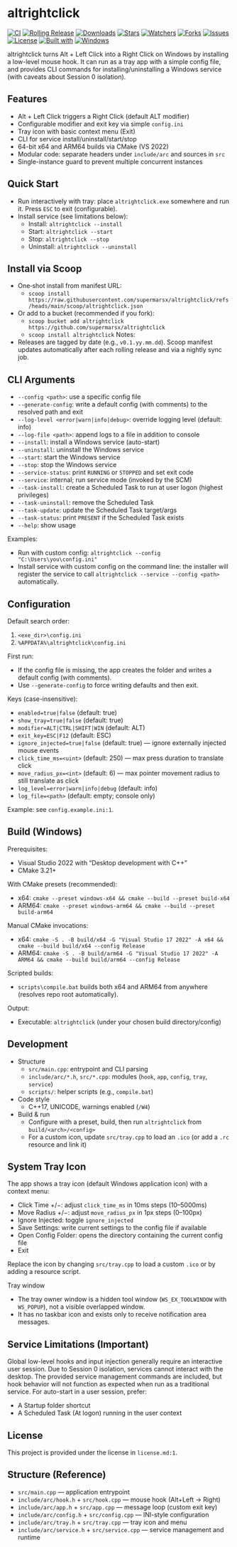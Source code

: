 # altrightclick

[![CI](https://github.com/supermarsx/altrightclick/actions/workflows/ci.yml/badge.svg)](https://github.com/supermarsx/altrightclick/actions/workflows/ci.yml)
[![Rolling Release](https://github.com/supermarsx/altrightclick/actions/workflows/release.yml/badge.svg)](https://github.com/supermarsx/altrightclick/actions/workflows/release.yml)
[![Downloads](https://img.shields.io/github/downloads/supermarsx/altrightclick/total.svg)](https://github.com/supermarsx/altrightclick/releases)
[![Stars](https://img.shields.io/github/stars/supermarsx/altrightclick.svg?style=social)](https://github.com/supermarsx/altrightclick/stargazers)
[![Watchers](https://img.shields.io/github/watchers/supermarsx/altrightclick.svg?style=social)](https://github.com/supermarsx/altrightclick/watchers)
[![Forks](https://img.shields.io/github/forks/supermarsx/altrightclick.svg?style=social)](https://github.com/supermarsx/altrightclick/network/members)
[![Issues](https://img.shields.io/github/issues/supermarsx/altrightclick.svg)](https://github.com/supermarsx/altrightclick/issues)
[![License](https://img.shields.io/github/license/supermarsx/altrightclick.svg)](license.md)
[![Built with](https://img.shields.io/badge/Built%20with-C%2B%2B17%20%7C%20CMake-blue)](#build-windows)
[![Windows](https://img.shields.io/badge/Windows-x64%20%7C%20ARM64-0078D6?logo=windows&logoColor=white)](#build-windows)

altrightclick turns Alt + Left Click into a Right Click on Windows by installing a low-level mouse hook. It can run as a tray app with a simple config file, and provides CLI commands for installing/uninstalling a Windows service (with caveats about Session 0 isolation).

## Features
- Alt + Left Click triggers a Right Click (default ALT modifier)
- Configurable modifier and exit key via simple `config.ini`
- Tray icon with basic context menu (Exit)
- CLI for service install/uninstall/start/stop
- 64-bit x64 and ARM64 builds via CMake (VS 2022)
- Modular code: separate headers under `include/arc` and sources in `src`
 - Single-instance guard to prevent multiple concurrent instances

## Quick Start
- Run interactively with tray: place `altrightclick.exe` somewhere and run it. Press `ESC` to exit (configurable).
- Install service (see limitations below):
  - Install: `altrightclick --install`
  - Start: `altrightclick --start`
  - Stop: `altrightclick --stop`
  - Uninstall: `altrightclick --uninstall`

## Install via Scoop
- One‑shot install from manifest URL:
  - `scoop install https://raw.githubusercontent.com/supermarsx/altrightclick/refs/heads/main/scoop/altrightclick.json`
- Or add to a bucket (recommended if you fork):
  - `scoop bucket add altrightclick https://github.com/supermarsx/altrightclick`
  - `scoop install altrightclick`
Notes:
- Releases are tagged by date (e.g., `v0.1.yy.mm.dd`). Scoop manifest updates automatically after each rolling release and via a nightly sync job.

## CLI Arguments
- `--config <path>`: use a specific config file
- `--generate-config`: write a default config (with comments) to the resolved path and exit
- `--log-level <error|warn|info|debug>`: override logging level (default: info)
- `--log-file <path>`: append logs to a file in addition to console
- `--install`: install a Windows service (auto-start)
- `--uninstall`: uninstall the Windows service
- `--start`: start the Windows service
- `--stop`: stop the Windows service
- `--service-status`: print `RUNNING` or `STOPPED` and set exit code
- `--service`: internal; run service mode (invoked by the SCM)
- `--task-install`: create a Scheduled Task to run at user logon (highest privileges)
- `--task-uninstall`: remove the Scheduled Task
- `--task-update`: update the Scheduled Task target/args
- `--task-status`: print `PRESENT` if the Scheduled Task exists
- `--help`: show usage

Examples:
- Run with custom config: `altrightclick --config "C:\Users\you\config.ini"`
- Install service with custom config on the command line: the installer will register the service to call `altrightclick --service --config <path>` automatically.

## Configuration
Default search order:
1) `<exe_dir>\config.ini`
2) `%APPDATA%\altrightclick\config.ini`

First run:
- If the config file is missing, the app creates the folder and writes a default config (with comments).
- Use `--generate-config` to force writing defaults and then exit.

Keys (case-insensitive):
- `enabled=true|false` (default: true)
- `show_tray=true|false` (default: true)
- `modifier=ALT|CTRL|SHIFT|WIN` (default: ALT)
- `exit_key=ESC|F12` (default: ESC)
- `ignore_injected=true|false` (default: true) — ignore externally injected mouse events
- `click_time_ms=<uint>` (default: 250) — max press duration to translate click
- `move_radius_px=<int>` (default: 6) — max pointer movement radius to still translate as click
- `log_level=error|warn|info|debug` (default: info)
- `log_file=<path>` (default: empty; console only)

Example: see `config.example.ini:1`.

## Build (Windows)
Prerequisites:
- Visual Studio 2022 with “Desktop development with C++”
- CMake 3.21+

With CMake presets (recommended):
- x64: `cmake --preset windows-x64 && cmake --build --preset build-x64`
- ARM64: `cmake --preset windows-arm64 && cmake --build --preset build-arm64`

Manual CMake invocations:
- x64: `cmake -S . -B build/x64 -G "Visual Studio 17 2022" -A x64 && cmake --build build/x64 --config Release`
- ARM64: `cmake -S . -B build/arm64 -G "Visual Studio 17 2022" -A ARM64 && cmake --build build/arm64 --config Release`

Scripted builds:
- `scripts\compile.bat` builds both x64 and ARM64 from anywhere (resolves repo root automatically).

Output:
- Executable: `altrightclick` (under your chosen build directory/config)

## Development
- Structure
  - `src/main.cpp`: entrypoint and CLI parsing
  - `include/arc/*.h`, `src/*.cpp`: modules (`hook`, `app`, `config`, `tray`, `service`)
  - `scripts/`: helper scripts (e.g., `compile.bat`)
- Code style
  - C++17, UNICODE, warnings enabled (`/W4`)
- Build & run
  - Configure with a preset, build, then run `altrightclick` from `build/<arch>/<config>`
  - For a custom icon, update `src/tray.cpp` to load an `.ico` (or add a `.rc` resource and link it)

## System Tray Icon
The app shows a tray icon (default Windows application icon) with a context menu:
- Click Time +/−: adjust `click_time_ms` in 10ms steps (10–5000ms)
- Move Radius +/−: adjust `move_radius_px` in 1px steps (0–100px)
- Ignore Injected: toggle `ignore_injected`
- Save Settings: write current settings to the config file if available
- Open Config Folder: opens the directory containing the current config file
- Exit

Replace the icon by changing `src/tray.cpp` to load a custom `.ico` or by adding a resource script.

Tray window
- The tray owner window is a hidden tool window (`WS_EX_TOOLWINDOW` with `WS_POPUP`), not a visible overlapped window.
- It has no taskbar icon and exists only to receive notification area messages.

## Service Limitations (Important)
Global low-level hooks and input injection generally require an interactive user session. Due to Session 0 isolation, services cannot interact with the desktop. The provided service management commands are included, but hook behavior will not function as expected when run as a traditional service. For auto-start in a user session, prefer:
- A Startup folder shortcut
- A Scheduled Task (At logon) running in the user context

## License
This project is provided under the license in `license.md:1`.

## Structure (Reference)
- `src/main.cpp` — application entrypoint
- `include/arc/hook.h` + `src/hook.cpp` — mouse hook (Alt+Left -> Right)
- `include/arc/app.h` + `src/app.cpp` — message loop (custom exit key)
- `include/arc/config.h` + `src/config.cpp` — INI-style configuration
- `include/arc/tray.h` + `src/tray.cpp` — tray icon and menu
- `include/arc/service.h` + `src/service.cpp` — service management and runtime
